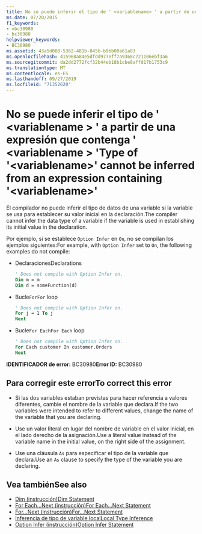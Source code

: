 ```yaml
---
title: No se puede inferir el tipo de ' <variablename> ' a partir de una expresión que contenga ' <variablename> '
ms.date: 07/20/2015
f1_keywords:
- vbc30980
- bc30980
helpviewer_keywords:
- BC30980
ms.assetid: 43a5d008-5362-481b-845b-b9bb00a61a83
ms.openlocfilehash: 415960a84e5dfdd977eff7a9368c721106ebf3a6
ms.sourcegitcommit: da2dd2772fcf32b44eb18b1cbe8affd17b1753c9
ms.translationtype: MT
ms.contentlocale: es-ES
ms.lasthandoff: 09/27/2019
ms.locfileid: "71352620"
---
```

# <a name="type-of-variablename-cannot-be-inferred-from-an-expression-containing-variablename"></a><span data-ttu-id="36bd2-102">No se puede inferir el tipo de ' \<variablename > ' a partir de una expresión que contenga ' \<variablename > '</span><span class="sxs-lookup"><span data-stu-id="36bd2-102">Type of '\<variablename>' cannot be inferred from an expression containing '\<variablename>'</span></span>
<span data-ttu-id="36bd2-103">El compilador no puede inferir el tipo de datos de una variable si la variable se usa para establecer su valor inicial en la declaración.</span><span class="sxs-lookup"><span data-stu-id="36bd2-103">The compiler cannot infer the data type of a variable if the variable is used in establishing its initial value in the declaration.</span></span>  
  
 <span data-ttu-id="36bd2-104">Por ejemplo, si se establece `Option Infer` en `On`, no se compilan los ejemplos siguientes:</span><span class="sxs-lookup"><span data-stu-id="36bd2-104">For example, with `Option Infer` set to `On`, the following examples do not compile:</span></span>  
  
- <span data-ttu-id="36bd2-105">Declaraciones</span><span class="sxs-lookup"><span data-stu-id="36bd2-105">Declarations</span></span>  
  
    ```vb  
    ' Does not compile with Option Infer on.  
    Dim m = m  
    Dim d = someFunction(d)  
    ```  
  
- <span data-ttu-id="36bd2-106">Bucle`For`</span><span class="sxs-lookup"><span data-stu-id="36bd2-106">`For` loop</span></span>  
  
    ```vb  
    ' Does not compile with Option Infer on.  
    For j = 1 To j  
    Next  
    ```  
  
- <span data-ttu-id="36bd2-107">Bucle`For Each`</span><span class="sxs-lookup"><span data-stu-id="36bd2-107">`For Each` loop</span></span>  
  
    ```vb  
    ' Does not compile with Option Infer on.  
    For Each customer In customer.Orders  
    Next  
    ```  
  
 <span data-ttu-id="36bd2-108">**IDENTIFICADOR de error:** BC30980</span><span class="sxs-lookup"><span data-stu-id="36bd2-108">**Error ID:** BC30980</span></span>  
  
## <a name="to-correct-this-error"></a><span data-ttu-id="36bd2-109">Para corregir este error</span><span class="sxs-lookup"><span data-stu-id="36bd2-109">To correct this error</span></span>  
  
- <span data-ttu-id="36bd2-110">Si las dos variables estaban previstas para hacer referencia a valores diferentes, cambie el nombre de la variable que declara.</span><span class="sxs-lookup"><span data-stu-id="36bd2-110">If the two variables were intended to refer to different values, change the name of the variable that you are declaring.</span></span>  
  
- <span data-ttu-id="36bd2-111">Use un valor literal en lugar del nombre de variable en el valor inicial, en el lado derecho de la asignación.</span><span class="sxs-lookup"><span data-stu-id="36bd2-111">Use a literal value instead of the variable name in the initial value, on the right side of the assignment.</span></span>  
  
- <span data-ttu-id="36bd2-112">Use una cláusula `As` para especificar el tipo de la variable que declara.</span><span class="sxs-lookup"><span data-stu-id="36bd2-112">Use an `As` clause to specify the type of the variable you are declaring.</span></span>  
  
## <a name="see-also"></a><span data-ttu-id="36bd2-113">Vea también</span><span class="sxs-lookup"><span data-stu-id="36bd2-113">See also</span></span>

- [<span data-ttu-id="36bd2-114">Dim (instrucción)</span><span class="sxs-lookup"><span data-stu-id="36bd2-114">Dim Statement</span></span>](../../visual-basic/language-reference/statements/dim-statement.md)
- [<span data-ttu-id="36bd2-115">For Each...Next (instrucción)</span><span class="sxs-lookup"><span data-stu-id="36bd2-115">For Each...Next Statement</span></span>](../../visual-basic/language-reference/statements/for-each-next-statement.md)
- [<span data-ttu-id="36bd2-116">For...Next (instrucción)</span><span class="sxs-lookup"><span data-stu-id="36bd2-116">For...Next Statement</span></span>](../../visual-basic/language-reference/statements/for-next-statement.md)
- [<span data-ttu-id="36bd2-117">Inferencia de tipo de variable local</span><span class="sxs-lookup"><span data-stu-id="36bd2-117">Local Type Inference</span></span>](../../visual-basic/programming-guide/language-features/variables/local-type-inference.md)
- [<span data-ttu-id="36bd2-118">Option Infer (instrucción)</span><span class="sxs-lookup"><span data-stu-id="36bd2-118">Option Infer Statement</span></span>](../../visual-basic/language-reference/statements/option-infer-statement.md)
